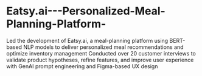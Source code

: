 # Eatsy.ai---Personalized-Meal-Planning-Platform-
Led the development of Eatsy.ai, a meal-planning platform using BERT-based NLP models to deliver personalized meal recommendations and optimize inventory management  Conducted over 20 customer interviews to validate product hypotheses, refine features, and improve user experience with GenAI prompt engineering and Figma-based UX design
